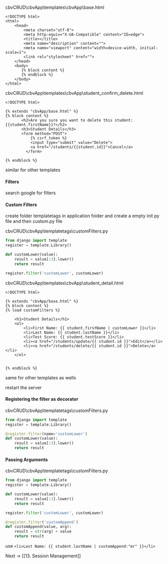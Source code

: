 
cbvCRUD\cbvApp\templates\cbvApp\base.html
```django
<!DOCTYPE html>
<html>
    <head>
        <meta charset="utf-8">
        <meta http-equiv="X-UA-Compatible" content="IE=edge">
        <title></title>
        <meta name="description" content="">
        <meta name="viewport" content="width=device-width, initial-scale=1">
        <link rel="stylesheet" href="">
    </head>
    <body>
       {% block content %}
       {% endblock %}
    </body>
</html>
```

cbvCRUD\cbvApp\templates\cbvApp\student_confirm_delete.html
```django
<!DOCTYPE html>

{% extends "cbvApp/base.html" %}
{% block content %}
       <h2>Are you sure you want to delete this student: {{student.firstName}}?</h2>
       <h3>Student Details</h3>
       <form method="POST">
           {% csrf_token %}
           <input type="submit" value="Delete">
           <a href="/students/{{student.id}}">Cancel</a>
         </form>
        
{% endblock %}
```

similar for other templates

#### Filters
search google for filters

#### Custom Filters

create folder templatetags in application folder and create a empty init py file and then custom.py file

cbvCRUD\cbvApp\templatetags\customFilters.py
```python
from django import template
register = template.Library()

def customLower(value):
    result = value[:3].lower()
    return result

register.filter('customLower', customLower)
```

cbvCRUD\cbvApp\templates\cbvApp\student_detail.html
```django
<!DOCTYPE html>

{% extends "cbvApp/base.html" %}
{% block content %}
{% load customFilters %}
    
    <h1>Student Details</h1>
    <ol>
        <li>First Name: {{ student.firstName | customLower }}</li>
        <li>Last Name: {{ student.lastName }}</li>
        <li>Test Score: {{ student.testScore }}</li>
        <li><a href="/students/update/{{ student.id }}">Edit</a></li>
        <li><a href="/students/delete/{{ student.id }}">Delete</a></li>
    </ol>
        

{% endblock %}
```
same for other templates as wells

restart the server

#### Registering the filter as decorator

cbvCRUD\cbvApp\templatetags\customFilters.py
```python
from django import template
register = template.Library()

@register.filter(name='customLower')
def customLower(value):
    result = value[:3].lower()
    return result
```

#### Passing Arguments

cbvCRUD\cbvApp\templatetags\customFilters.py
```python
from django import template
register = template.Library()

def customLower(value):
    result = value[:3].lower()
    return result

register.filter('customLower', customLower)

@register.filter('customAppend')
def customAppend(value, arg):
    result = str(arg) + value
    return result
```

use 
`<li>Last Name: {{ student.lastName | customAppend:"mr" }}</li>`

Next -> [[13. Session Management]]
